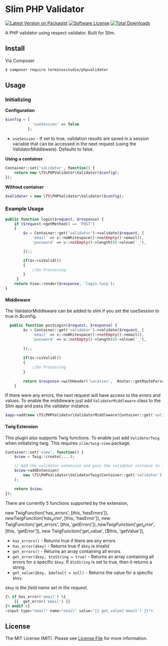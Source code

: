 # Slim PHP Validator

[![Latest Version on Packagist][ico-version]][link-packagist]
[![Software License][ico-license]](LICENSE.md)
[![Total Downloads][ico-downloads]][link-downloads]

A PHP validator using respect validator. Built for Slim.

## Install

Via Composer

``` bash
$ composer require terminusstudio/phpvalidator
```

## Usage

### Initializing 

**Configuration**
``` php
$config = [
            'useSession' => false 
          ];
```
- `useSession` - If set to true, validation results are saved in a session variable that can be accessed in the next request (using the ValidatorMiddleware). Defaults to false.

**Using a container**
``` php
Container::set('validator', function() {
    return new \TS\PHPValidator\Validator($config);
});
```

**Without container**
``` php
$validator = new \TS\PHPValidator\Validator($config);
```

### Example Usage
``` php
public function login($request, $response) {
    if ($request->getMethod() == 'POST')
    {
        $v = Container::get('validator')->validate($request, [
            'email' => v::noWhitespace()->notEmpty()->email(),
            'password' => v::notEmpty()->length(8)->alnum('_'),

        ]);;

        if($v->isValid())
        {
            //Do Processing
        }
     }
    return View::render($response, 'login.twig');
}
```

#### Middleware
The ValidatorMiddleware can be added to slim if you set the useSession to true in $config. 

``` php
  public function postLogin($request, $response) {
        $v = Container::get('validator')->validate($request, [
            'email' => v::noWhitespace()->notEmpty()->email(),
            'password' => v::notEmpty()->length(8)->alnum('_'),
    
        ]);;
    
        if($v->isValid())
        {
            //Do Processing
        }
        
        return $response->withHeader('Location',  Router::getRouteParser()->urlFor('login.get'))->withStatus(302);;
    }
```

If there were any errors, the next request will have access to the errors and values. To enable the middleware just add `ValidatorMiddleware` class to the Slim app and pass the validator instance.

``` php
$app->add(new \TS\PHPValidator\ValidatorMiddleware(Container::get('validator')));
```

#### Twig Extension
This plugin also supports Twig functions. To enable just add `ValidatorTwig` when initializing twig. This requires `slim/twig-view` package.

``` php
Container::set('view', function() {
    $view = Twig::create(....);

    // Add the validator extension and pass the validator instance to it
    $view->addExtension(
        new \TS\PHPValidator\ValidatorTwig(Container::get('validator'))
    );

    return $view;
});
```

There are currently 5 functions supported by the extension,

  new TwigFunction('has_errors', [$this, 'hasErrors']),
            new TwigFunction('has_error', [$this, 'hasError']),
            new TwigFunction('get_errors', [$this, 'getErrors']),
            new TwigFunction('get_error', [$this, 'getError']),
            new TwigFunction('get_value', [$this, 'getValue']),
            
- `has_errors()` - Returns true if there are any errors
- `has_error($key)` - Returns true if `$key` is invalid
- `get_errors()` - Returns an array containing all errors
- `get_error($key, $toString = true)` - Returns an array containing all errors for a specific `$key`. If `$toString` is set to true, then it returns a string.
- `get_value($key, $default = null)` - Returns the value for a specific `$key`.

*`$key` is the field name set in the request.*

``` php
{% if has_error('email') %}
    {{  get_error('email') }}
{% endif %}
<input type="email" name="email" value="{{ get_value('email') }}">
``` 

## License

The MIT License (MIT). Please see [License File](LICENSE.md) for more information.

[ico-version]: https://img.shields.io/packagist/v/TerminusStudio/PHPValidator.svg?style=flat-square
[ico-license]: https://img.shields.io/badge/license-MIT-brightgreen.svg?style=flat-square
[ico-downloads]: https://img.shields.io/packagist/dt/TerminusStudio/PHPValidator.svg?style=flat-square

[link-packagist]: https://packagist.org/packages/TerminusStudio/PHPValidator
[link-downloads]: https://packagist.org/packages/TerminusStudio/PHPValidator
[link-author]: https://github.com/TerminusStudio
